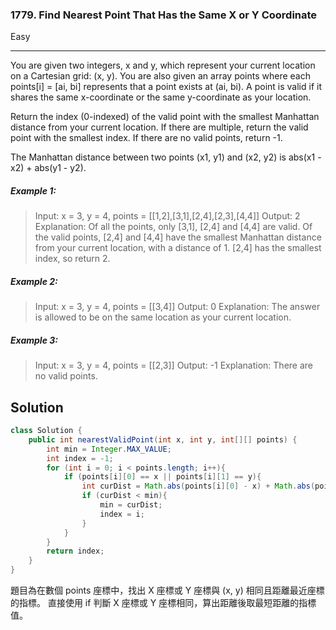 ### 1779. Find Nearest Point That Has the Same X or Y Coordinate
Easy

------------

You are given two integers, x and y, which represent your current location on a Cartesian grid: (x, y). You are also given an array points where each points[i] = [ai, bi] represents that a point exists at (ai, bi). A point is valid if it shares the same x-coordinate or the same y-coordinate as your location.

Return the index (0-indexed) of the valid point with the smallest Manhattan distance from your current location. If there are multiple, return the valid point with the smallest index. If there are no valid points, return -1.

The Manhattan distance between two points (x1, y1) and (x2, y2) is abs(x1 - x2) + abs(y1 - y2).

##### Example 1:

> Input: x = 3, y = 4, points = [[1,2],[3,1],[2,4],[2,3],[4,4]]
Output: 2
Explanation: Of all the points, only [3,1], [2,4] and [4,4] are valid. Of the valid points, [2,4] and [4,4] have the smallest Manhattan distance from your current location, with a distance of 1. [2,4] has the smallest index, so return 2.

##### Example 2:

> Input: x = 3, y = 4, points = [[3,4]]
Output: 0
Explanation: The answer is allowed to be on the same location as your current location.

##### Example 3:

> Input: x = 3, y = 4, points = [[2,3]]
Output: -1
Explanation: There are no valid points.

## Solution
```java
class Solution {
    public int nearestValidPoint(int x, int y, int[][] points) {
        int min = Integer.MAX_VALUE;
        int index = -1;
        for (int i = 0; i < points.length; i++){
            if (points[i][0] == x || points[i][1] == y){
                int curDist = Math.abs(points[i][0] - x) + Math.abs(points[i][1] - y);
                if (curDist < min){
                    min = curDist;
                    index = i;
                }
            }
        }
        return index;
    }
}
```

題目為在數個 points 座標中，找出 X 座標或 Y 座標與 (x, y) 相同且距離最近座標的指標。
直接使用 if 判斷 X 座標或 Y 座標相同，算出距離後取最短距離的指標值。